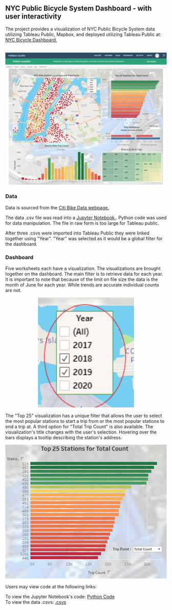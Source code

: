 

<html>
           
<body>
<p>
<h2>NYC Public Bicycle System Dashboard - with user interactivity</h2>
The project provides a visualization of NYC Public Bicycle System data utilizing Tableau Public, Mapbox, and deployed utilizing Tableau Public at: <a href="https://public.tableau.com/views/NYCBikeStations/Dashboard?:language=en&:display_count=y&publish=yes&:origin=viz_share_link">NYC Bicycle Dashboard.</a><br>
<br>
<p align="center"><kbd><img width="700" height="auto" src="Images/Dashboard.PNG"></kbd>
  
<h3>Data</h3>
Data is sourced from the <a href="https://www.citibikenyc.com/system-data">Citi Bike Data webpage.</a>

The data .csv file was read into a [Jupyter Notebook.](/Data_Cleaning.ipynb).  Python code was used for data manipulation.  The file in raw form is too large for Tableau public. 

After three .csvs were imported into Tableau Public they were linked together using "Year".  "Year" was selected as it would be a global filter for the dashboard.

<h3>Dashboard</h3>
Five worksheets each have a visualization. The visualizations are brought together on the dashboard.  The main filter is to retrieve data for each year. It is important to note that because of the limit on file size the data is the month of June for each year.  While trends are accurate individual counts are not.
<p align="center"><kbd><img width="300" height="auto" src="Images/Year_Filter.png"></kbd>

The "Top 25" visualization has a unique filter that allows the user to select the most popular stations to start a trip from or the most popular stations to end a trip at. A third option for "Total Trip Count" is also available.  The visualization's title changes with the user's selection.  Hovering over the bars displays a tooltip describing the station's address.
<p align="center"><kbd><img width="700" height="auto" src="Images/Top25.PNG"></kbd>
 
Users may view code at the following links:

To view the Jupyter Notebook's code: [Python Code](/Data_Cleaning.ipynb)   
To view the data .csvs: [.csvs](/Resources)                       


</body>
</html>
